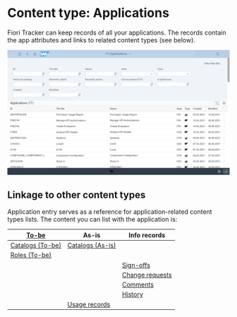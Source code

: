# Content type: Applications

Fiori Tracker can keep records of all your applications. The records contain the app attributes and links to related content types (see below).

[![](res/app-list.png)](res/app-list.png)                               

## Linkage to other content types
 
 Application entry serves as a reference for application-related content types lists. The content you can list with the application is:

| [To-be](../../to-be.md) | As-is | Info records|
|-|-|-|
| [Catalogs (To-be)](app-cats-tobe.md)| [Catalogs (As-is)](app-cats-asis.md)| |
| [Roles (To-be)](app-roles.md)|
| | | [Sign-offs](app-sign-offs.md)|
| | | [Change requests](app-change-req.md)|
| | | [Comments](app-comm.md)|
| | | [History](app-hist.md)|
| | [Usage records](app-usage.md)| |

